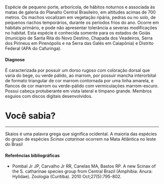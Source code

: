 ﻿Espécie de pequeno porte, arborícola, de hábitos noturnos e associada às matas de galeria do Planalto Central Brasileiro, em altitudes acimas de 700 metros. Os machos vocalizam em vegetação ripária, pedras ou no solo, de pequenos riachos temporários, durante os períodos frios do ano. Ocorre em hábitats primário, e pode não apresentar tolerância a severas modificações no habitat.
Esta espécie é conhecida somente para os estados de Goiás (município de Santa Rita do Novo Destino, Chapada dos Veadeiros, Serra dos Pirineus em Pirenópolis e na Serra das Galés em Caiapônia) e Distrito Federal (APA do Cafuringa).
#### Diagnose
É caracterizada por possuir um dorso rugoso com coloração dorsal que varia do bege, ou verde pálido, ao marrom, por possuir mancha interorbital de formato triangular de cor marrom contornada por uma linha amarela, e flancos de cor marrom ou verde-pálido com vermiculações marrom-escuro. Possui cabeça protuberante em vista lateral e tímpano grande. Membros esguios com discos digitais desenvolvidos.
<div class="col-lg-12">
  <div class="jumbotron">
    <h1 class="display-4">Você sabia?</h1>
    <hr class="my-4">
    <p><p>Skaios é uma palavra grega que significa ocidental. A maioria das espécies do grupo de espécies <em>Scinax catarinae</em> ocorrem na Mata Atlântica no leste do Brasil</p></p>
  </div>
</div>

#### Referências bibliográficas
* Pombal Jr JP, Carvalho Jr RR, Canelas MA, Bastos RP. A new Scinax of the S. catharinae species group from Central Brazil (Amphibia: Anura: Hylidae). Zoologia (Curitiba). 2010 Oct;27(5):795-802.